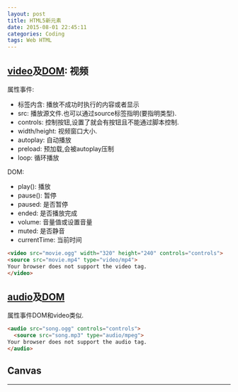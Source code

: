 ```yaml
---
layout: post
title: HTML5新元素
date: 2015-08-01 22:45:11
categories: Coding
tags: Web HTML
---
```


## [video](http://www.w3school.com.cn/tags/tag_video.asp)及[DOM](http://www.w3school.com.cn/jsref/dom_obj_video.asp): 视频

属性事件:

- 标签内含: 播放不成功时执行的内容或者显示
- src: 播放源文件.也可以通过source标签指明(要指明类型).
- controls: 控制按钮,设置了就会有按钮且不能通过脚本控制.
- width/height: 视频窗口大小.
- autoplay: 自动播放
- preload: 预加载,会被autoplay压制
- loop: 循环播放

DOM:

- play(): 播放
- pause(): 暂停
- paused: 是否暂停
- ended: 是否播放完成
- volume: 音量值或设置音量
- muted: 是否静音
- currentTime: 当前时间

~~~html
<video src="movie.ogg" width="320" height="240" controls="controls">
<source src="movie.mp4" type="video/mp4">
Your browser does not support the video tag.
</video>
~~~

## [audio](http://www.w3school.com.cn/tags/tag_audio.asp)及[DOM](http://www.w3school.com.cn/jsref/dom_obj_audio.asp)
属性事件DOM和video类似.

~~~ html
<audio src="song.ogg" controls="controls">
  <source src="song.mp3" type="audio/mpeg">
Your browser does not support the audio tag.
</audio>
~~~

## Canvas

------
